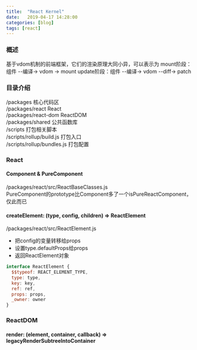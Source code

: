 ```yaml
---
title:  "React Kernel"
date:   2019-04-17 14:28:00
categories: [blog]
tags: [react]
---
```


### 概述
基于vdom机制的前端框架，它们的渲染原理大同小异，可以表示为
mount阶段：组件 --编译-> vdom -> mount
update阶段：组件 --编译-> vdom --diff-> patch

### 目录介绍
/packages 核心代码区  
/packages/react React  
/packages/react-dom ReactDOM  
/packages/shared 公共函数库  
/scripts 打包相关脚本  
/scripts/rollup/build.js 打包入口  
/scripts/rollup/bundles.js 打包配置  

### React
#### Component & PureComponent
/packages/react/src/ReactBaseClasses.js  
PureComponent的prototype比Component多了一个isPureReactComponent，仅此而已

#### createElement: (type, config, children) => ReactElement
/packages/react/src/ReactElement.js  
- 把config的变量转移给props
- 设置type.defaultProps给props
- 返回ReactElement对象
```js
interface ReactElement {
  $$typeof: REACT_ELEMENT_TYPE,
  type: type,
  key: key,
  ref: ref,
  props: props,
  _owner: owner
}
```
### ReactDOM
#### render: (element, container, callback) => legacyRenderSubtreeIntoContainer
